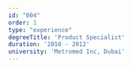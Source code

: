 ```yaml
---
id: "004"
order: 1
type: "experience"
degreeTitle: 'Product Specialist'
duration: '2010 - 2012'
university: 'Metromed Inc, Dubai'
---
```

